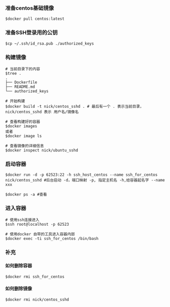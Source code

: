 ### 准备centos基础镜像
```
$docker pull centos:latest
```

### 准备SSH登录用的公钥
```
$cp ~/.ssh/id_rsa.pub ./authorized_keys
```

### 构建镜像
```
# 当前目录下的内容
$tree .
.
├── Dockerfile
├── README.md
└── authorized_keys

# 开始构建
$docker build -t nick/centos_sshd . # 最后有一个 . 表示当前目录，nick/centos_sshd 表示 用户名/镜像名

# 查看构建好的容器
$docker images
或者
$docker image ls

# 查看镜像的详细信息
$docker inspect nick/ubuntu_sshd
```

### 启动容器
```
$docker run -d -p 62523:22 -h ssh_host_centos --name ssh_for_centos nick/centos_sshd #后台启动 -d，端口映射 -p, 指定主机名 -h,给容器起名字 --name xxx

$docker ps -a #查看
```

### 进入容器
```
# 使用ssh连接进入
$ssh root@localhost -p 62523

# 使用docker 自带的工具进入容器内部
$docker exec -ti ssh_for_centos /bin/bash
```

### 补充

#### 如何删除容器
```
$docker rmi ssh_for_centos
```

#### 如何删除镜像
```
$docker rmi nick/centos_sshd
```

